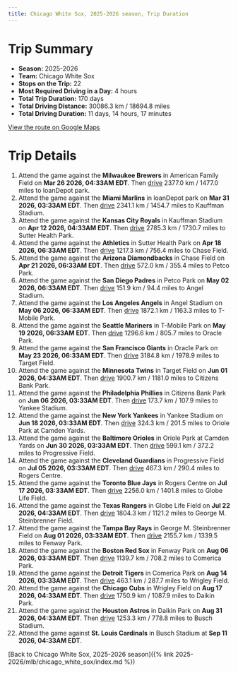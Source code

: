 ```yaml
---
title: Chicago White Sox, 2025-2026 season, Trip Duration
---
```


# Trip Summary
- **Season:** 2025-2026
- **Team:** Chicago White Sox
- **Stops on the Trip:** 22
- **Most Required Driving in a Day:** 4 hours
- **Total Trip Duration:** 170 days
- **Total Driving Distance:** 30086.3 km / 18694.8 miles
- **Total Driving Duration:** 11 days, 14 hours, 17 minutes

[View the route on Google Maps](https://www.google.com/maps/dir/American+Family+Field+Milwaukee/loanDepot+park+Miami/Kauffman+Stadium+Kansas+City/Sutter+Health+Park+Sacramento/Chase+Field+Phoenix/Petco+Park+San+Diego/Angel+Stadium+Anaheim/T-Mobile+Park+Seattle/Oracle+Park+San+Francisco/Target+Field+Minneapolis/Citizens+Bank+Park+Philadelphia/Yankee+Stadium+Bronx/Oriole+Park+at+Camden+Yards+Baltimore/Progressive+Field+Cleveland/Rogers+Centre+Toronto/Globe+Life+Field+Arlington/George+M.+Steinbrenner+Field+Tampa/Fenway+Park+Boston/Comerica+Park+Detroit/Wrigley+Field+Chicago/Daikin+Park+Houston/Busch+Stadium+St.+Louis)

# Trip Details
1. Attend the game against the **Milwaukee Brewers** in American Family Field on **Mar 26 2026, 04:33AM EDT**. Then [drive](https://www.google.com/maps/dir/American+Family+Field+Milwaukee/loanDepot+park+Miami) 2377.0 km / 1477.0 miles to loanDepot park.
2. Attend the game against the **Miami Marlins** in loanDepot park on **Mar 31 2026, 03:33AM EDT**. Then [drive](https://www.google.com/maps/dir/loanDepot+park+Miami/Kauffman+Stadium+Kansas+City) 2341.1 km / 1454.7 miles to Kauffman Stadium.
3. Attend the game against the **Kansas City Royals** in Kauffman Stadium on **Apr 12 2026, 04:33AM EDT**. Then [drive](https://www.google.com/maps/dir/Kauffman+Stadium+Kansas+City/Sutter+Health+Park+Sacramento) 2785.3 km / 1730.7 miles to Sutter Health Park.
4. Attend the game against the **Athletics** in Sutter Health Park on **Apr 18 2026, 06:33AM EDT**. Then [drive](https://www.google.com/maps/dir/Sutter+Health+Park+Sacramento/Chase+Field+Phoenix) 1217.3 km / 756.4 miles to Chase Field.
5. Attend the game against the **Arizona Diamondbacks** in Chase Field on **Apr 21 2026, 06:33AM EDT**. Then [drive](https://www.google.com/maps/dir/Chase+Field+Phoenix/Petco+Park+San+Diego) 572.0 km / 355.4 miles to Petco Park.
6. Attend the game against the **San Diego Padres** in Petco Park on **May 02 2026, 06:33AM EDT**. Then [drive](https://www.google.com/maps/dir/Petco+Park+San+Diego/Angel+Stadium+Anaheim) 151.9 km / 94.4 miles to Angel Stadium.
7. Attend the game against the **Los Angeles Angels** in Angel Stadium on **May 06 2026, 06:33AM EDT**. Then [drive](https://www.google.com/maps/dir/Angel+Stadium+Anaheim/T-Mobile+Park+Seattle) 1872.1 km / 1163.3 miles to T-Mobile Park.
8. Attend the game against the **Seattle Mariners** in T-Mobile Park on **May 19 2026, 06:33AM EDT**. Then [drive](https://www.google.com/maps/dir/T-Mobile+Park+Seattle/Oracle+Park+San+Francisco) 1296.6 km / 805.7 miles to Oracle Park.
9. Attend the game against the **San Francisco Giants** in Oracle Park on **May 23 2026, 06:33AM EDT**. Then [drive](https://www.google.com/maps/dir/Oracle+Park+San+Francisco/Target+Field+Minneapolis) 3184.8 km / 1978.9 miles to Target Field.
10. Attend the game against the **Minnesota Twins** in Target Field on **Jun 01 2026, 04:33AM EDT**. Then [drive](https://www.google.com/maps/dir/Target+Field+Minneapolis/Citizens+Bank+Park+Philadelphia) 1900.7 km / 1181.0 miles to Citizens Bank Park.
11. Attend the game against the **Philadelphia Phillies** in Citizens Bank Park on **Jun 06 2026, 03:33AM EDT**. Then [drive](https://www.google.com/maps/dir/Citizens+Bank+Park+Philadelphia/Yankee+Stadium+Bronx) 173.7 km / 107.9 miles to Yankee Stadium.
12. Attend the game against the **New York Yankees** in Yankee Stadium on **Jun 18 2026, 03:33AM EDT**. Then [drive](https://www.google.com/maps/dir/Yankee+Stadium+Bronx/Oriole+Park+at+Camden+Yards+Baltimore) 324.3 km / 201.5 miles to Oriole Park at Camden Yards.
13. Attend the game against the **Baltimore Orioles** in Oriole Park at Camden Yards on **Jun 30 2026, 03:33AM EDT**. Then [drive](https://www.google.com/maps/dir/Oriole+Park+at+Camden+Yards+Baltimore/Progressive+Field+Cleveland) 599.1 km / 372.2 miles to Progressive Field.
14. Attend the game against the **Cleveland Guardians** in Progressive Field on **Jul 05 2026, 03:33AM EDT**. Then [drive](https://www.google.com/maps/dir/Progressive+Field+Cleveland/Rogers+Centre+Toronto) 467.3 km / 290.4 miles to Rogers Centre.
15. Attend the game against the **Toronto Blue Jays** in Rogers Centre on **Jul 17 2026, 03:33AM EDT**. Then [drive](https://www.google.com/maps/dir/Rogers+Centre+Toronto/Globe+Life+Field+Arlington) 2256.0 km / 1401.8 miles to Globe Life Field.
16. Attend the game against the **Texas Rangers** in Globe Life Field on **Jul 22 2026, 04:33AM EDT**. Then [drive](https://www.google.com/maps/dir/Globe+Life+Field+Arlington/George+M.+Steinbrenner+Field+Tampa) 1804.3 km / 1121.2 miles to George M. Steinbrenner Field.
17. Attend the game against the **Tampa Bay Rays** in George M. Steinbrenner Field on **Aug 01 2026, 03:33AM EDT**. Then [drive](https://www.google.com/maps/dir/George+M.+Steinbrenner+Field+Tampa/Fenway+Park+Boston) 2155.7 km / 1339.5 miles to Fenway Park.
18. Attend the game against the **Boston Red Sox** in Fenway Park on **Aug 06 2026, 03:33AM EDT**. Then [drive](https://www.google.com/maps/dir/Fenway+Park+Boston/Comerica+Park+Detroit) 1139.7 km / 708.2 miles to Comerica Park.
19. Attend the game against the **Detroit Tigers** in Comerica Park on **Aug 14 2026, 03:33AM EDT**. Then [drive](https://www.google.com/maps/dir/Comerica+Park+Detroit/Wrigley+Field+Chicago) 463.1 km / 287.7 miles to Wrigley Field.
20. Attend the game against the **Chicago Cubs** in Wrigley Field on **Aug 17 2026, 04:33AM EDT**. Then [drive](https://www.google.com/maps/dir/Wrigley+Field+Chicago/Daikin+Park+Houston) 1750.9 km / 1087.9 miles to Daikin Park.
21. Attend the game against the **Houston Astros** in Daikin Park on **Aug 31 2026, 04:33AM EDT**. Then [drive](https://www.google.com/maps/dir/Daikin+Park+Houston/Busch+Stadium+St.+Louis) 1253.3 km / 778.8 miles to Busch Stadium.
22. Attend the game against **St. Louis Cardinals** in Busch Stadium at **Sep 11 2026, 04:33AM EDT**.

[Back to Chicago White Sox, 2025-2026 season]({% link 2025-2026/mlb/chicago_white_sox/index.md %})
